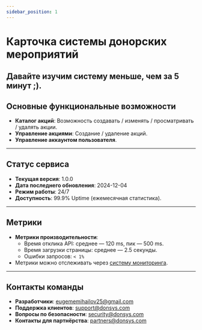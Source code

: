 ```yaml
---
sidebar_position: 1
---
```


# Карточка системы донорских мероприятий

Давайте изучим систему **меньше, чем за 5 минут ;)**.
---

## Основные функциональные возможности
- **Каталог акций**: Возможность создавать / изменять / просматривать / удалять акции.
- **Управление акциями**: Создание / удаление акций.
- **Управление аккаунтом пользователя**.
---

## Статус сервиса
- **Текущая версия**: 1.0.0
- **Дата последнего обновления**: 2024-12-04
- **Режим работы**: 24/7
- **Доступность**: 99.9% Uptime (ежемесячная статистика).

---

## Метрики
- **Метрики производительности**:
  - Время отклика API: среднее — 120 ms, пик — 500 ms.
  - Время загрузки страницы: среднее — 2.5 секунды.
  - Ошибки запросов: `< 1%`  
- Метрики можно отслеживать через [систему мониторинга](ya.ru).
---

## Контакты команды
- **Разработчики**: eugememihailov25@gmail.com
- **Поддержка клиентов**: support@donsys.com
- **Вопросы по безопасности**: security@donsys.com
- **Контакты для партнёрства**: partners@donsys.com